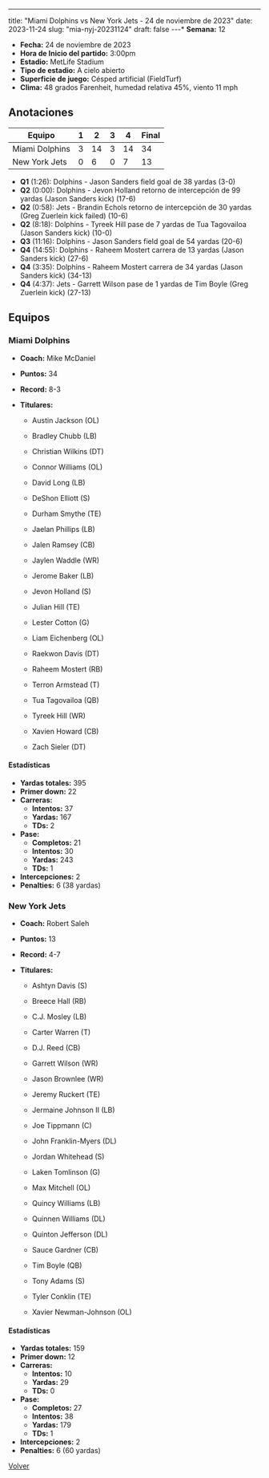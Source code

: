 ---
title: "Miami Dolphins vs New York Jets - 24 de noviembre de 2023"
date: 2023-11-24
slug: "mia-nyj-20231124"
draft: false
---* **Semana:** 12
* **Fecha:** 24 de noviembre de 2023
* **Hora de Inicio del partido:** 3:00pm
* **Estadio:** MetLife Stadium
* **Tipo de estadio:** A cielo abierto
* **Superficie de juego:** Césped artificial (FieldTurf)
* **Clima:** 48 grados Farenheit, humedad relativa 45%, viento 11 mph




## Anotaciones
| Equipo | 1 | 2 | 3 | 4 | Final |
|--------|---|---|---|---|-------|
| Miami Dolphins  | 3 | 14 | 3 | 14  | 34 |
| New York Jets  | 0 | 6 | 0 | 7  | 13 |
* **Q1** (1:26): Dolphins - Jason Sanders field goal de 38 yardas (3-0)
* **Q2** (0:00): Dolphins - Jevon Holland retorno de intercepción de 99 yardas (Jason Sanders kick) (17-6)
* **Q2** (0:58): Jets - Brandin Echols retorno de intercepción de 30 yardas (Greg Zuerlein kick failed) (10-6)
* **Q2** (8:18): Dolphins - Tyreek Hill pase de 7 yardas de Tua Tagovailoa (Jason Sanders kick) (10-0)
* **Q3** (11:16): Dolphins - Jason Sanders field goal de 54 yardas (20-6)
* **Q4** (14:55): Dolphins - Raheem Mostert carrera de 13 yardas (Jason Sanders kick) (27-6)
* **Q4** (3:35): Dolphins - Raheem Mostert carrera de 34 yardas (Jason Sanders kick) (34-13)
* **Q4** (4:37): Jets - Garrett Wilson pase de 1 yardas de Tim Boyle (Greg Zuerlein kick) (27-13)


## Equipos


### Miami Dolphins
* **Coach:** Mike McDaniel
* **Puntos:** 34
* **Record:** 8-3
* **Titulares:** 

  * Austin Jackson (OL) 

  * Bradley Chubb (LB) 

  * Christian Wilkins (DT) 

  * Connor Williams (OL) 

  * David Long (LB) 

  * DeShon Elliott (S) 

  * Durham Smythe (TE) 

  * Jaelan Phillips (LB) 

  * Jalen Ramsey (CB) 

  * Jaylen Waddle (WR) 

  * Jerome Baker (LB) 

  * Jevon Holland (S) 

  * Julian Hill (TE) 

  * Lester Cotton (G) 

  * Liam Eichenberg (OL) 

  * Raekwon Davis (DT) 

  * Raheem Mostert (RB) 

  * Terron Armstead (T) 

  * Tua Tagovailoa (QB) 

  * Tyreek Hill (WR) 

  * Xavien Howard (CB) 

  * Zach Sieler (DT) 

#### Estadísticas
* **Yardas totales:** 395
* **Primer down:** 22
* **Carreras:**
  * **Intentos:** 37
  * **Yardas:** 167
  * **TDs:** 2
* **Pase:**
  * **Completos:** 21
  * **Intentos:** 30
  * **Yardas:** 243
  * **TDs:** 1
* **Intercepciones:** 2
* **Penalties:** 6 (38 yardas)

### New York Jets
* **Coach:** Robert Saleh
* **Puntos:** 13
* **Record:** 4-7
* **Titulares:** 

  * Ashtyn Davis (S) 

  * Breece Hall (RB) 

  * C.J. Mosley (LB) 

  * Carter Warren (T) 

  * D.J. Reed (CB) 

  * Garrett Wilson (WR) 

  * Jason Brownlee (WR) 

  * Jeremy Ruckert (TE) 

  * Jermaine Johnson II (LB) 

  * Joe Tippmann (C) 

  * John Franklin-Myers (DL) 

  * Jordan Whitehead (S) 

  * Laken Tomlinson (G) 

  * Max Mitchell (OL) 

  * Quincy Williams (LB) 

  * Quinnen Williams (DL) 

  * Quinton Jefferson (DL) 

  * Sauce Gardner (CB) 

  * Tim Boyle (QB) 

  * Tony Adams (S) 

  * Tyler Conklin (TE) 

  * Xavier Newman-Johnson (OL) 

#### Estadísticas
* **Yardas totales:** 159
* **Primer down:** 12
* **Carreras:**
  * **Intentos:** 10
  * **Yardas:** 29
  * **TDs:** 0
* **Pase:**
  * **Completos:** 27
  * **Intentos:** 38
  * **Yardas:** 179
  * **TDs:** 1
* **Intercepciones:** 2
* **Penalties:** 6 (60 yardas)


[Volver](/historia/2023)
